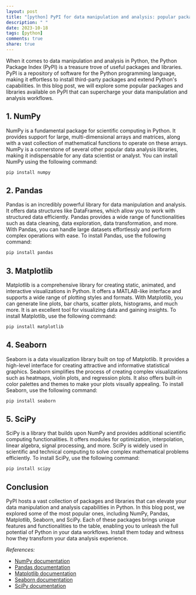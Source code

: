 ```yaml
---
layout: post
title: "[python] PyPI for data manipulation and analysis: popular packages and libraries"
description: " "
date: 2023-10-18
tags: [python]
comments: true
share: true
---
```


When it comes to data manipulation and analysis in Python, the Python Package Index (PyPI) is a treasure trove of useful packages and libraries. PyPI is a repository of software for the Python programming language, making it effortless to install third-party packages and extend Python's capabilities. In this blog post, we will explore some popular packages and libraries available on PyPI that can supercharge your data manipulation and analysis workflows.

## 1. NumPy

NumPy is a fundamental package for scientific computing in Python. It provides support for large, multi-dimensional arrays and matrices, along with a vast collection of mathematical functions to operate on these arrays. NumPy is a cornerstone of several other popular data analysis libraries, making it indispensable for any data scientist or analyst. You can install NumPy using the following command:

```python
pip install numpy
```

## 2. Pandas

Pandas is an incredibly powerful library for data manipulation and analysis. It offers data structures like DataFrames, which allow you to work with structured data efficiently. Pandas provides a wide range of functionalities such as data cleaning, data exploration, data transformation, and more. With Pandas, you can handle large datasets effortlessly and perform complex operations with ease. To install Pandas, use the following command:

```python
pip install pandas
```

## 3. Matplotlib

Matplotlib is a comprehensive library for creating static, animated, and interactive visualizations in Python. It offers a MATLAB-like interface and supports a wide range of plotting styles and formats. With Matplotlib, you can generate line plots, bar charts, scatter plots, histograms, and much more. It is an excellent tool for visualizing data and gaining insights. To install Matplotlib, use the following command:

```python
pip install matplotlib
```

## 4. Seaborn

Seaborn is a data visualization library built on top of Matplotlib. It provides a high-level interface for creating attractive and informative statistical graphics. Seaborn simplifies the process of creating complex visualizations such as heatmaps, violin plots, and regression plots. It also offers built-in color palettes and themes to make your plots visually appealing. To install Seaborn, use the following command:

```python
pip install seaborn
```

## 5. SciPy

SciPy is a library that builds upon NumPy and provides additional scientific computing functionalities. It offers modules for optimization, interpolation, linear algebra, signal processing, and more. SciPy is widely used in scientific and technical computing to solve complex mathematical problems efficiently. To install SciPy, use the following command:

```python
pip install scipy
```

## Conclusion

PyPI hosts a vast collection of packages and libraries that can elevate your data manipulation and analysis capabilities in Python. In this blog post, we explored some of the most popular ones, including NumPy, Pandas, Matplotlib, Seaborn, and SciPy. Each of these packages brings unique features and functionalities to the table, enabling you to unleash the full potential of Python in your data workflows. Install them today and witness how they transform your data analysis experience.

*References:*
- [NumPy documentation](https://numpy.org/doc/)
- [Pandas documentation](https://pandas.pydata.org/docs/)
- [Matplotlib documentation](https://matplotlib.org/stable/contents.html)
- [Seaborn documentation](https://seaborn.pydata.org/)
- [SciPy documentation](https://docs.scipy.org/doc/scipy/reference/)